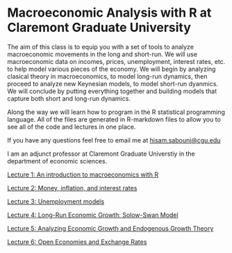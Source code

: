 # Macroeconomic Analysis with R at Claremont Graduate University

The aim of this class is to equip you with a set of tools to analyze macroeconomic movements in the long and short-run. 
We will use macroeconomic data on incomes, prices, unemployment, interest rates, etc. to help model various pieces of the economy. We will begin by analyzing clasical theory in macroeconomics, to model long-run dynamics, then proceed to analyze new Keynesian models, to model short-run dyanmics. 
We will conclude by putting everything together and building models that capture both short and long-run dynamics.

Along the way we will learn how to program in the R statistical programming language. 
All of the files are generated in R-markdown files to allow you to see all of the code and lectures in one place. 

If you have any questions feel free to email me at hisam.sabouni@cgu.edu

I am an adjunct professor at Claremont Graduate Universtiy in the department of economic sciences.

[Lecture 1: An introduction to macroeconomics with R](https://github.com/hisamsabouni/macroLectures/blob/master/lecture_1.pdf)

[Lecture 2: Money, inflation, and interest rates](https://github.com/hisamsabouni/macroLectures/blob/master/lecture_2.pdf)

[Lecture 3: Unemployment models](https://github.com/hisamsabouni/macroLectures/blob/master/lecture_3.pdf)

[Lecture 4: Long-Run Economic Growth: Solow-Swan Model](https://github.com/hisamsabouni/macroLectures/blob/master/lecture_4.pdf)

[Lecture 5: Analyzing Economic Growth and Endogenous Growth Theory](https://github.com/hisamsabouni/macroLectures/blob/master/lecture_5.pdf)

[Lecture 6: Open Economies and Exchange Rates](https://github.com/hisamsabouni/macroLectures/blob/master/lecture_6.pdf)
